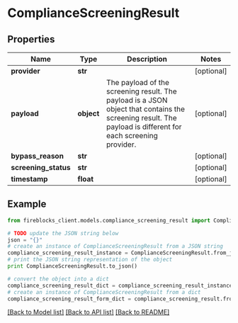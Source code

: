 # ComplianceScreeningResult


## Properties

Name | Type | Description | Notes
------------ | ------------- | ------------- | -------------
**provider** | **str** |  | [optional] 
**payload** | **object** | The payload of the screening result. The payload is a JSON object that contains the screening result. The payload is different for each screening provider.  | [optional] 
**bypass_reason** | **str** |  | [optional] 
**screening_status** | **str** |  | [optional] 
**timestamp** | **float** |  | [optional] 

## Example

```python
from fireblocks_client.models.compliance_screening_result import ComplianceScreeningResult

# TODO update the JSON string below
json = "{}"
# create an instance of ComplianceScreeningResult from a JSON string
compliance_screening_result_instance = ComplianceScreeningResult.from_json(json)
# print the JSON string representation of the object
print ComplianceScreeningResult.to_json()

# convert the object into a dict
compliance_screening_result_dict = compliance_screening_result_instance.to_dict()
# create an instance of ComplianceScreeningResult from a dict
compliance_screening_result_form_dict = compliance_screening_result.from_dict(compliance_screening_result_dict)
```
[[Back to Model list]](../README.md#documentation-for-models) [[Back to API list]](../README.md#documentation-for-api-endpoints) [[Back to README]](../README.md)


